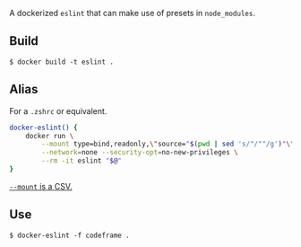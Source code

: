 A dockerized `eslint` that can make use of presets in `node_modules`.


## Build

```shellsession
$ docker build -t eslint .
```


## Alias

For a `.zshrc` or equivalent.

```sh
docker-eslint() {
	docker run \
		--mount type=bind,readonly,\"source="$(pwd | sed 's/"/""/g')"\",destination=/var/build \
		--network=none --security-opt=no-new-privileges \
		--rm -it eslint "$@"
}
```

[`--mount` is a CSV.][1]


## Use

```shellsession
$ docker-eslint -f codeframe .
```


  [1]: https://github.com/docker/cli/blob/6ef0ea82ea3d27467479ad0365940a5b384e081e/opts/mount.go#L23

